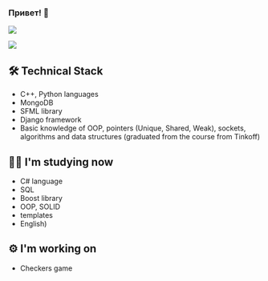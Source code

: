 ### Привет! 👋

[<img src="https://img.shields.io/badge/Telegram-2CA5E0?style=for-the-badge&logo=telegram&logoColor=white" />](https://t.me/shilnikov_dmitriy)

[<img src="https://img.shields.io/badge/Codeforces-445f9d?style=for-the-badge&logo=Codeforces&logoColor=white" />](https://codeforces.com/profile/IeDeSy)

## 🛠 Technical Stack
*   С++, Python languages
*   MongoDB
*   SFML library
*   Django framework
*   Basic knowledge of OOP, pointers (Unique, Shared, Weak), sockets, аlgorithms and data structures (graduated from the course from Tinkoff)

## :man_student: I'm studying now
*   C# language
*   SQL
*   Boost library
*   OOP, SOLID
*   templates
*   English)

## 	:gear: I'm working on
*   Checkers game
